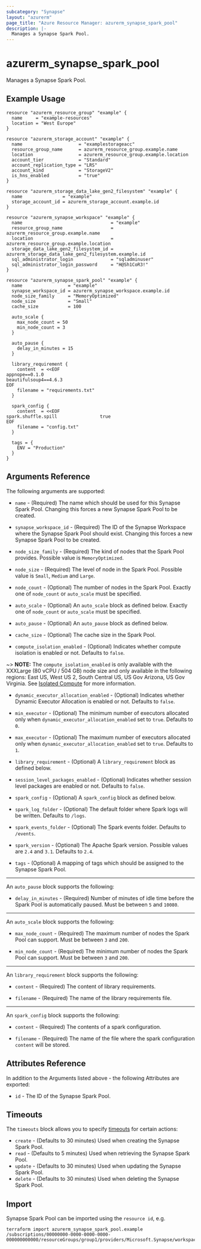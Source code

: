 ```yaml
---
subcategory: "Synapse"
layout: "azurerm"
page_title: "Azure Resource Manager: azurerm_synapse_spark_pool"
description: |-
  Manages a Synapse Spark Pool.
---
```


# azurerm_synapse_spark_pool

Manages a Synapse Spark Pool.

## Example Usage

```hcl
resource "azurerm_resource_group" "example" {
  name     = "example-resources"
  location = "West Europe"
}

resource "azurerm_storage_account" "example" {
  name                     = "examplestorageacc"
  resource_group_name      = azurerm_resource_group.example.name
  location                 = azurerm_resource_group.example.location
  account_tier             = "Standard"
  account_replication_type = "LRS"
  account_kind             = "StorageV2"
  is_hns_enabled           = "true"
}

resource "azurerm_storage_data_lake_gen2_filesystem" "example" {
  name               = "example"
  storage_account_id = azurerm_storage_account.example.id
}

resource "azurerm_synapse_workspace" "example" {
  name                                 = "example"
  resource_group_name                  = azurerm_resource_group.example.name
  location                             = azurerm_resource_group.example.location
  storage_data_lake_gen2_filesystem_id = azurerm_storage_data_lake_gen2_filesystem.example.id
  sql_administrator_login              = "sqladminuser"
  sql_administrator_login_password     = "H@Sh1CoR3!"
}

resource "azurerm_synapse_spark_pool" "example" {
  name                 = "example"
  synapse_workspace_id = azurerm_synapse_workspace.example.id
  node_size_family     = "MemoryOptimized"
  node_size            = "Small"
  cache_size           = 100

  auto_scale {
    max_node_count = 50
    min_node_count = 3
  }

  auto_pause {
    delay_in_minutes = 15
  }

  library_requirement {
    content  = <<EOF
appnope==0.1.0
beautifulsoup4==4.6.3
EOF
    filename = "requirements.txt"
  }

  spark_config {
    content  = <<EOF
spark.shuffle.spill                true
EOF
    filename = "config.txt"
  }

  tags = {
    ENV = "Production"
  }
}
```

## Arguments Reference

The following arguments are supported:

* `name` - (Required) The name which should be used for this Synapse Spark Pool. Changing this forces a new Synapse Spark Pool to be created.

* `synapse_workspace_id` - (Required) The ID of the Synapse Workspace where the Synapse Spark Pool should exist. Changing this forces a new Synapse Spark Pool to be created.

* `node_size_family` - (Required) The kind of nodes that the Spark Pool provides. Possible value is `MemoryOptimized`.

* `node_size` - (Required) The level of node in the Spark Pool. Possible value is `Small`, `Medium` and `Large`.

* `node_count` - (Optional) The number of nodes in the Spark Pool. Exactly one of `node_count` or `auto_scale` must be specified.

* `auto_scale` - (Optional)  An `auto_scale` block as defined below. Exactly one of `node_count` or `auto_scale` must be specified.

* `auto_pause` - (Optional)  An `auto_pause` block as defined below.

* `cache_size` - (Optional) The cache size in the Spark Pool.

* `compute_isolation_enabled` - (Optional) Indicates whether compute isolation is enabled or not. Defaults to `false`. 

~> **NOTE:** The `compute_isolation_enabled` is only available with the XXXLarge (80 vCPU / 504 GB) node size and only available in the following regions: East US, West US 2, South Central US, US Gov Arizona, US Gov Virginia. See [Isolated Compute](https://docs.microsoft.com/en-us/azure/synapse-analytics/spark/apache-spark-pool-configurations#isolated-compute) for more information.

* `dynamic_executor_allocation_enabled` - (Optional) Indicates whether Dynamic Executor Allocation is enabled or not. Defaults to `false`.

* `min_executor` - (Optional) The minimum number of executors allocated only when `dynamic_executor_allocation_enabled` set to `true`. Defaults to `0`.

* `max_executor` - (Optional) The maximum number of executors allocated only when `dynamic_executor_allocation_enabled` set to `true`. Defaults to `1`.
  
* `library_requirement` - (Optional)  A `library_requirement` block as defined below.

* `session_level_packages_enabled` - (Optional) Indicates whether session level packages are enabled or not. Defaults to `false`.

* `spark_config` - (Optional)  A `spark_config` block as defined below.

* `spark_log_folder` - (Optional) The default folder where Spark logs will be written. Defaults to `/logs`.

* `spark_events_folder` - (Optional) The Spark events folder. Defaults to `/events`.

* `spark_version` - (Optional) The Apache Spark version. Possible values are `2.4` and `3.1`. Defaults to `2.4`.

* `tags` - (Optional) A mapping of tags which should be assigned to the Synapse Spark Pool.

---

An `auto_pause` block supports the following:

* `delay_in_minutes` - (Required) Number of minutes of idle time before the Spark Pool is automatically paused. Must be between `5` and `10080`.

---

An `auto_scale` block supports the following:

* `max_node_count` - (Required) The maximum number of nodes the Spark Pool can support. Must be between `3` and `200`.

* `min_node_count` - (Required) The minimum number of nodes the Spark Pool can support. Must be between `3` and `200`.

---

An `library_requirement` block supports the following:

* `content` - (Required) The content of library requirements.

* `filename` - (Required) The name of the library requirements file.

---

An `spark_config` block supports the following:

* `content` - (Required) The contents of a spark configuration.

* `filename` - (Required) The name of the file where the spark configuration `content` will be stored.

## Attributes Reference

In addition to the Arguments listed above - the following Attributes are exported: 

* `id` - The ID of the Synapse Spark Pool.

## Timeouts

The `timeouts` block allows you to specify [timeouts](https://www.terraform.io/docs/configuration/resources.html#timeouts) for certain actions:

* `create` - (Defaults to 30 minutes) Used when creating the Synapse Spark Pool.
* `read` - (Defaults to 5 minutes) Used when retrieving the Synapse Spark Pool.
* `update` - (Defaults to 30 minutes) Used when updating the Synapse Spark Pool.
* `delete` - (Defaults to 30 minutes) Used when deleting the Synapse Spark Pool.

## Import

Synapse Spark Pool can be imported using the `resource id`, e.g.

```shell
terraform import azurerm_synapse_spark_pool.example /subscriptions/00000000-0000-0000-0000-000000000000/resourceGroups/group1/providers/Microsoft.Synapse/workspaces/workspace1/bigDataPools/sparkPool1
```
